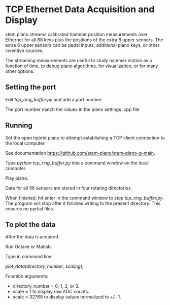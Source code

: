 # TCP Ethernet Data Acquisition and Display

stem piano streams calibrated hammer position measurements over Ethernet for all 88 keys plus the positions of the extra 8 upper sensors. The extra 8 upper sensors can be pedal inputs, additional piano keys, or other inventive sources.

The streaming measurements are useful to study hammer motion as a function of time, to debug piano algorithms, for visualization, or for many other options.

## Setting the port

Edit *tcp_ring_buffer.py* and add a port number.

The port number match the values in the piano settings .cpp file.

## Running

Set the open hybrid piano to attempt establishing a TCP client connection to the local computer.

See documentation https://github.com/stem-piano/stem-piano-g-main.

Type *python tcp_ring_buffer.py* into a command window on the local computer.

Play piano.

Data for all 96 sensors are stored in four rotating directories.

When finished, hit enter in the command window to stop *tcp_ring_buffer.py*. The program will stop after it finishes writing to the present directory. This ensures no partial files.

## To plot the data

After the data is acquired.

Run Octave or Matlab.

Type in command line:

*plot_data(directory_number, scaling);*

Function arguments:

* directory_number = 0, 1, 2, or 3.
* scale = 1 to display raw ADC counts.
* scale = 32768 to display values normalized to +/- 1.